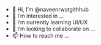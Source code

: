 - 👋 Hi, I’m @naveenrwatgithhub
- 👀 I’m interested in ...
- 🌱 I’m currently learning UI/UX
- 💞️ I’m looking to collaborate on ...
- 📫 How to reach me ...

<!---
naveenrwatgithhub/naveenrwatgithhub is a ✨ special ✨ repository because its `README.md` (this file) appears on your GitHub profile.
You can click the Preview link to take a look at your changes.
--->
